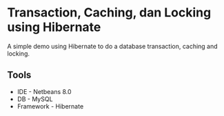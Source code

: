Transaction, Caching, dan Locking using Hibernate 
===========
A simple demo using Hibernate to do a database transaction, caching and locking. 

Tools
-------------------
* IDE - Netbeans 8.0
* DB - MySQL
* Framework - Hibernate